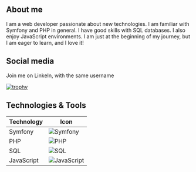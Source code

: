## About me

I am a web developer passionate about new technologies. I am familiar with Symfony and PHP in general. I have good skills with SQL databases. I also enjoy JavaScript environments.
I am just at the beginning of my journey, but I am eager to learn, and I love it!

## Social media

Join me on LinkeIn, with the same username

<!---
ahkhiat/ahkhiat is a ✨ special ✨ repository because its `README.md` (this file) appears on your GitHub profile.
You can click the Preview link to take a look at your changes.
--->
[![trophy](https://github-profile-trophy.vercel.app/?username=ahkhiat&theme=onedark)](https://github.com/ryo-ma/github-profile-trophy)

## Technologies & Tools

| Technology | Icon |
|------------|------|
| Symfony    | ![Symfony](https://img.shields.io/badge/symfony-%23000000.svg?style=for-the-badge&logo=symfony&logoColor=white) |
| PHP        | ![PHP](https://img.shields.io/badge/php-%23777BB4.svg?style=for-the-badge&logo=php&logoColor=white) |
| SQL        | ![SQL](https://img.shields.io/badge/sql-%23CC2927.svg?style=for-the-badge&logo=microsoft-sql-server&logoColor=white) |
| JavaScript | ![JavaScript](https://img.shields.io/badge/javascript-%23323330.svg?style=for-the-badge&logo=javascript&logoColor=%23F7DF1E) |



